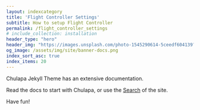 ```yaml
---
layout: indexcategory
title: 'Flight Controller Settings'
subtitle: How to setup Flight Controller
permalink: /flight_controller_settings
# include_collection: installation
header_type: "hero"
header_img: "https://images.unsplash.com/photo-1545290614-5ceedf604139?ixlib=rb-1.2.1&ixid=eyJhcHBfaWQiOjEyMDd9&auto=format&fit=crop&w=1200&q=60"
og_image: /assets/img/site/banner-docs.png
index_sort_asc: true
index_items: 20
---
```


<span class="chulapa">Chulapa</span> Jekyll Theme has an extensive documentation.

Read the docs to start with <span class="chulapa">Chulapa</span>, or use
the [Search](https://dieghernan.github.io/chulapa/search) of the site.


Have fun!